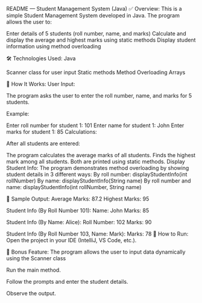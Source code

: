 README — Student Management System (Java)
✅ Overview:
This is a simple Student Management System developed in Java.
The program allows the user to:

Enter details of 5 students (roll number, name, and marks)
Calculate and display the average and highest marks using static methods
Display student information using method overloading

🛠 Technologies Used:
Java

Scanner class for user input
Static methods
Method Overloading
Arrays

🧾 How It Works:
User Input:

The program asks the user to enter the roll number, name, and marks for 5 students.

Example:

Enter roll number for student 1: 101
Enter name for student 1: John
Enter marks for student 1: 85
Calculations:

After all students are entered:

The program calculates the average marks of all students.
Finds the highest mark among all students.
Both are printed using static methods.
Display Student Info: The program demonstrates method overloading by showing student details in 3 different ways:
By roll number: displayStudentInfo(int rollNumber)
By name: displayStudentInfo(String name)
By roll number and name: displayStudentInfo(int rollNumber, String name)

📌 Sample Output:
Average Marks: 87.2
Highest Marks: 95

Student Info (By Roll Number 101):
Name: John
Marks: 85

Student Info (By Name: Alice):
Roll Number: 102
Marks: 90

Student Info (By Roll Number 103, Name: Mark):
Marks: 78
🚀 How to Run:
Open the project in your IDE (IntelliJ, VS Code, etc.).

🏅 Bonus Feature:
The program allows the user to input data dynamically using the Scanner class 

Run the main method.

Follow the prompts and enter the student details.

Observe the output.

